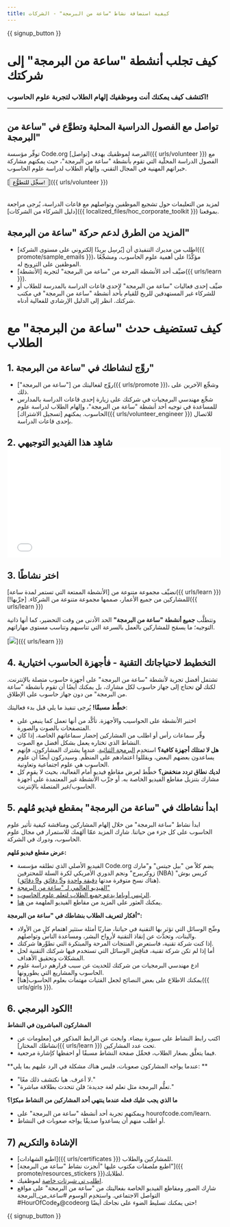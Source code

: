 ```yaml
---
title: كيفية استضافة نشاط "ساعة من البرمجة" - الشركات
---
```


{{ signup_button }}

# كيف تجلب أنشطة "ساعة من البرمجة" إلى شركتك
### اكتشف كيف يمكنك أنت وموظفيك إلهام الطلاب لتجربة علوم الحاسوب!

***

## تواصل مع الفصول الدراسية المحلية وتطوَّع في "ساعة من البرمجة"
توفِّر مؤسسة Code.org الفرصة لموظفيك بهدف [تواصل]({{ urls/volunteer }}) مع الفصول الدراسة المحلّية التي تقوم بأنشطة "ساعة من البرمجة"، حيث يمكنهم مشاركة خبراتهم المهنية في المجال التقني، وإلهام الطلاب لدراسة علوم الحاسوب.

[<button>سجِّل للتطوُّع!</button>]({{ urls/volunteer }})
<br>
<br>

لمزيد من التعليمات حول تشجيع الموظفين وتواصلهم مع قاعات الدراسة، يُرجى مراجعة [دليل الشركاء من الشركات]({{ localized_files/hoc_corporate_toolkit }}) بموقعنا.

## المزيد من الطرق لدعم حركة "ساعة من البرمجة"

- اطلب من مديرك التنفيذي أن [يُرسِل بريدًا إلكتروني على مستوى الشركة]({{ promote/sample_emails }})، مؤكِّدًا على أهمية علوم الحاسوب، ومشجِّعًا الموظفين على الترويج له.
- ضيِّف أحد الأنشطة المرحة من "ساعة من البرمجة" لتجربة [الأنشطة]({{ urls/learn }}).
- ضيِّف إحدى فعاليات "ساعة من البرمجة" لإحدى قاعات الدراسة بالمدرسة للطلاب أو للشركاء غير المستهدفين للربح للقيام بأحد أنشطة "ساعة من البرمجة" في مكتب شركتك. انظر إلى الدليل الإرشادي للفعالية أدناه.


# كيف تستضيف حدث "ساعة من البرمجة" مع الطلاب

## 1. روِّج لنشاطك في "ساعة من البرمجة"
- روِّج لفعاليتك من ["ساعة من البرمجة"]({{ urls/promote }})، وشجِّع الآخرين على ذلك.
- شجِّع مهندسي البرمجيات في شركتك على زيارة إحدى قاعات الدراسة بالمدارس للمساعدة في توجيه أحد أنشطة "ساعة من البرمجة"، وإلهام الطلاب لدراسة علوم الحاسوب. يمكنهم [تسجيل الاشتراك]({{ urls/volunteer_engineer }}) للاتصال بإحدى قاعات الدراسة.

## 2. شاهِد هذا الفيديو التوجيهي  <iframe width="500" height="255" src="//www.youtube.com/embed/SrnvvWDm73k" frameborder="0" allowfullscreen></iframe>

## 3. اختر نشاطًا
نضيِّف مجموعة متنوعة من [الأنشطة الممتعة التي تستمر لمدة ساعة]({{ urls/learn }}) للمشاركين من جميع الأعمار، صممها مجموعة متنوعة من الشركاء. [جرِّبها!]({{ urls/learn }})

وتتطلَّب **جميع أنشطة "ساعة من البرمجة"** الحد الأدنى من وقت التحضير، كما أنها ذاتية التوجيه؛ ما يسمَح للمشاركين بالعمل بالسرعة التي تناسبهم وتناسب مستوى مهاراتهم.

[<img src="/images/fit-700/tutorials.png" />]({{ urls/learn }})

## 4. التخطيط لاحتياجاتك التقنية - فأجهزة الحاسوب اختيارية

تشتمل أفضل تجربة لأنشطة "ساعة من البرمجة" على أجهزة حاسوب متصلة بالإنترنت. لكنك **لن** تحتاج إلى جهاز حاسوب لكل مشارِك، بل يمكنك أيضًا أن تقوم بأنشطة "ساعة من البرمجة" من دون جهاز حاسوب على الإطلاق.

**خطِّط مسبقًا!** يُرجى تنفيذ ما يلي قبل بدء فعاليتك:

- اختبر الأنشطة على الحواسيب والأجهزة. تأكَّد من أنها تعمل كما ينبغي على المتصفحات بالصوت والصورة.
- وفِّر سماعات رأس أو اطلب من المشاركين إحضار سماعاتهم الخاصة، إذا كان النشاط الذي تختاره يعمل بشكل أفضل مع الصوت.
- **هل لا تمتلك أجهزة كافية؟** استخدِم [البرمجة الثنائية](https://www.youtube.com/watch?v=vgkahOzFH2Q). عندما يشترك المشاركون، فإنهم يساعدون بعضهم البعض، ويقللوا اعتمادهم على المنظِّم. وسيدركون أيضًا أن علوم الحاسوب هي علوم اجتماعية وتعاونية.
- **لديك نطاق تردد منخفض؟** خطِّط لعرض مقاطع فيديو أمام الفعالية، بحيث لا يقوم كل مشارك بتنزيل مقاطع الفيديو الخاصة به. أو جرِّب الأنشطة غير المعتمدة على أجهزة الحاسوب/غير المتصلة بالإنترنت.

## 5. ابدأ نشاطك في "ساعة من البرمجة" بمقطع فيديو مُلهم
ابدأ نشاط "ساعة البرمجة" من خلال إلهام المشاركين ومناقشة كيفية تأثير علوم الحاسوب على كل جزء من حياتنا. شارِك المزيد عمّا ألهَمك للاستمرار في مجال علوم الحاسوب، ودورك في الشركة.

**عرض مقطع فيديو مُلهم:**

- الفيديو الأصلي الذي تطلقه مؤسسة Code.org يضم كلاً من "بيل جيتس" و"مارك زوكربيرج" ونجم الدوري الأمريكي لكرة السلة للمحترفين (NBA) "كريس بوش (هناك نسخ متوفرة مدتها [دقيقة واحدة](https://www.youtube.com/watch?v=qYZF6oIZtfc) و[5 دقائق](https://www.youtube.com/watch?v=nKIu9yen5nc) و[9 دقائق](https://www.youtube.com/watch?v=dU1xS07N-FA)).
- [الفيديو العالمي لـ "ساعة من البرمجة"](https://www.youtube.com/watch?v=KsOIlDT145A)
- [الرئيس أوباما يدعو جميع الطلاب لتعلم علوم الحاسوب](https://www.youtube.com/watch?v=6XvmhE1J9PY).
- يمكنك العثور على المزيد من مقاطع الفيديو الملهمة من [هنا](https://www.youtube.com/playlist?list=PLzdnOPI1iJNfpD8i4Sx7U0y2MccnrNZuP).

**أفكار لتعريف الطلاب بنشاطك في "ساعة من البرمجة":**

- وضِّح الوسائل التي تؤثر بها التقنية في حياتنا، ضاربًا أمثلة ستثير اهتمام كلٍ من الأولاد والبنات، وتحدَّث عن إنقاذ التقنية لأرواح البشر، ومساعدة الناس وتواصلهم.
- إذا كنت شركة تقنية، فاستعرِض المنتجات المرحة والمبتكرة التي تطوِّرها شركتك.
- أما إذا لم تكن شركة تقنية، فناقِش الوسائل التي تستخدم فيها شركتك التقنية لحل المشكلات وتحقيق الأهداف.
- ادع مهندسي البرمجيات من شركتك للحديث عن سبب قرارهم دراسة علوم الحاسوب والمشاريع التي يطورونها.
- يمكنك الاطلاع على بعض النصائح لجعل الفتيات مهتمات بعلوم الحاسوب[هنا]({{ urls/girls }}).

## 6. الكود البرمجي!
**المشاركون المباشرون في النشاط**

- اكتب رابط النشاط على سبورة بيضاء. وابحث عن الرابط المذكور في [معلومات عن نشاطك المختار]({{ urls/learn }}) تحت عدد المشاركين.
- فيما يتعلَّق بصغار الطلاب، فحمِّل صفحة النشاط مسبقًا أو احفظها كإشارة مرجعية.

**عندما يواجه المشاركون صعوبات، فليس هناك مشكلة في الرد عليهم بما يلي: **

- "لا أعرف. هيا نكتشف ذلك معًا."
- "تعلُّم البرمجة مثل تعلم لغة جديدة؛ فلن تتحدث بطلاقة مباشرة."

**ما الذي يجب عليك فعله عندما ينتهي أحد المشاركين من النشاط مبكرًا؟**

- ويمكنهم تجربة أحد أنشطة "ساعة من البرمجة" على hourofcode.com/learn.
- أو اطلب منهم أن يساعدوا صديقًا يواجه صعوبات في النشاط.

## 7) الإشادة والتكريم

- [اطبع الشهادات]({{ urls/certificates }}) للمشاركين والطلاب.
- [اطبع ملصقات مكتوب عليها "أنجزت نشاط "ساعة من البرمجة"]({{ promote/resources_stickers }})لطلابك.
- [اطلب تي شيرتات خاصة](http://blog.code.org/post/132608499493/hour-of-code-shirts-and-more) لموظفيك.
- شارِك الصور ومقاطع الفيديو الخاصة بفعاليتك من "ساعة من البرمجة" على مواقع التواصل الاجتماعي. واستخدِم الوسوم #ساعة_من_البرمجة ‎#HourOfCodeو@codeorg حتى يمكنك تسليط الضوء على نجاحك أيضًا!

{{ signup_button }}
